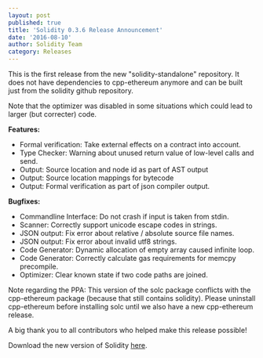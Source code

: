 ```yaml
---
layout: post
published: true
title: 'Solidity 0.3.6 Release Announcement'
date: '2016-08-10'
author: Solidity Team
category: Releases
---
```


This is the first release from the new "solidity-standalone" repository. It does
not have dependencies to cpp-ethereum anymore and can be built just from the
solidity github repository.

Note that the optimizer was disabled in some situations which could lead to
larger (but correcter) code.

**Features:**

- Formal verification: Take external effects on a contract into account.
- Type Checker: Warning about unused return value of low-level calls and send.
- Output: Source location and node id as part of AST output
- Output: Source location mappings for bytecode
- Output: Formal verification as part of json compiler output.

**Bugfixes:**

- Commandline Interface: Do not crash if input is taken from stdin.
- Scanner: Correctly support unicode escape codes in strings.
- JSON output: Fix error about relative / absolute source file names.
- JSON output: Fix error about invalid utf8 strings.
- Code Generator: Dynamic allocation of empty array caused infinite loop.
- Code Generator: Correctly calculate gas requirements for memcpy precompile.
- Optimizer: Clear known state if two code paths are joined.

Note regarding the PPA: This version of the solc package conflicts with the
cpp-ethereum package (because that still contains solidity). Please uninstall
cpp-ethereum before installing solc until we also have a new cpp-ethereum
release.

A big thank you to all contributors who helped make this release possible!

Download the new version of Solidity
[here](https://github.com/ethereum/solidity/releases/tag/v0.3.6).
